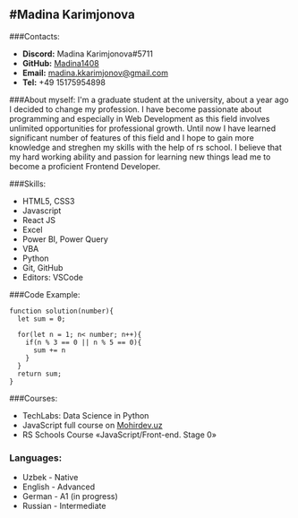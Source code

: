 
#Madina Karimjonova
---
###Contacts:
- __Discord:__ Madina Karimjonova#5711
- __GitHub:__  [Madina1408](https://GitHub/Madina1408)
- __Email:__ madina.kkarimjonov@gmail.com
- __Tel:__ +49 15175954898

###About myself: 
I'm a graduate student at the university, about a year ago I decided to change my profession. I have become passionate about programming and especially in Web Development as this field involves unlimited opportunities for professional growth. Until now I have learned significant number of features of this field and I hope to gain more knowledge and streghen my skills with the help of rs school. I believe that my hard working ability and passion for learning new things lead me to become a proficient Frontend Developer.

###Skills: 

- HTML5, CSS3
- Javascript
- React JS 
- Excel
- Power BI, Power Query
- VBA
- Python
- Git, GitHub
- Editors: VSCode

###Code Example:
```
function solution(number){
  let sum = 0;
  
  for(let n = 1; n< number; n++){
    if(n % 3 == 0 || n % 5 == 0){
      sum += n
    }
  }
  return sum;
} 
```


###Courses:
- TechLabs: Data Science in Python
- JavaScript full course on [Mohirdev.uz](https://mohirdev.uz) 
- RS Schools Course «JavaScript/Front-end. Stage 0» 


### Languages:
- Uzbek - Native
- English - Advanced
- German - A1 (in progress)
- Russian - Intermediate
